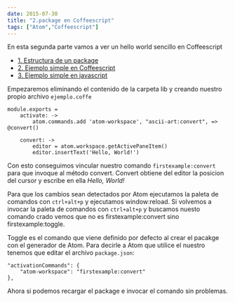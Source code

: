 ```yaml
---
date: 2015-07-30
title: "2.package en Coffeescript"
tags: ["Atom","Coffeescript"]
---
```

En esta segunda parte vamos a ver un hello world sencillo en Coffeescript
<!--more-->
* [1. Estructura de un package](../1.CreateApackage)
* [2. Ejemplo simple en Coffeescript](../2.package-en-Coffeescript)
* [3. Ejemplo simple en javascript](../3.package-en-javascript)

Empezaremos eliminando el contenido de la carpeta lib y creando nuestro propio archivo `ejemplo.coffe`

	module.exports =
		activate: ->
			atom.commands.add 'atom-workspace', "ascii-art:convert", => @convert()

		convert: ->
			editor = atom.workspace.getActivePaneItem()
			editor.insertText('Hello, World!')

Con esto conseguimos vincular nuestro comando `firstexample:convert` para que invoque al método convert. Convert obtiene del editor la posicion del cursor y escribe en ella *Hello, World!*

Para que los cambios sean detectados por Atom ejecutamos la paleta de comandos con `ctrl+alt+p` y ejecutamos window:reload. Si volvemos a invocar la paleta de comandos con `ctrl+alt+p` y buscamos nuesto comando crado vemos que no es firstexample:convert sino firstexample:toggle.

Toggle es el comando que viene definido por defecto al crear el pacakge con el generador de Atom. Para decirle a Atom que utilice el nuestro tenemos que editar el archivo `package.json`:

	"activationCommands": {
		"atom-workspace": "firstexample:convert"
	},

Ahora si podemos recargar el package e invocar el comando sin problemas.
